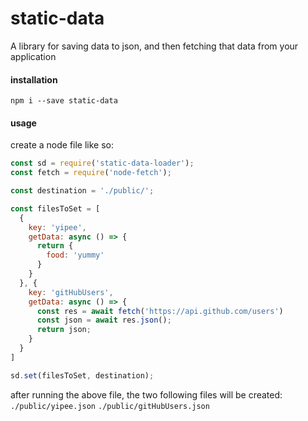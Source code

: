 # static-data

A library for saving data to json, and then fetching that data from your application

#### installation

`npm i --save static-data`

#### usage
create a node file like so:
```javascript
const sd = require('static-data-loader');
const fetch = require('node-fetch');

const destination = './public/';

const filesToSet = [
  {
    key: 'yipee',
    getData: async () => {
      return {
        food: 'yummy'
      }
    }
  }, {
    key: 'gitHubUsers',
    getData: async () => {
      const res = await fetch('https://api.github.com/users')
      const json = await res.json();
      return json;
    }
  }
]

sd.set(filesToSet, destination);
```

after running the above file, the two following files will be created:
`./public/yipee.json`
`./public/gitHubUsers.json`
